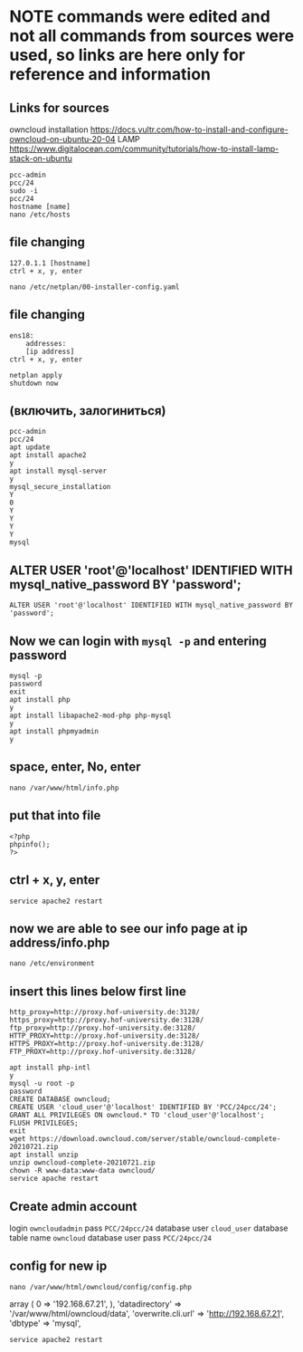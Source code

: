 # NOTE commands were edited and not all commands from sources were used, so links are here only for reference and information
## Links for sources 
owncloud installation
https://docs.vultr.com/how-to-install-and-configure-owncloud-on-ubuntu-20-04
LAMP
https://www.digitalocean.com/community/tutorials/how-to-install-lamp-stack-on-ubuntu



```
pcc-admin
pcc/24
sudo -i
pcc/24
hostname [name]
nano /etc/hosts 
```
## file changing
	127.0.1.1 [hostname]
	ctrl + x, y, enter
```
nano /etc/netplan/00-installer-config.yaml
```
## file changing

	ens18:
		addresses:
		[ip address]
	ctrl + x, y, enter
```	
netplan apply
shutdown now
```
## (включить, залогиниться)
```
pcc-admin
pcc/24
apt update
apt install apache2
y
apt install mysql-server
y
mysql_secure_installation
Y
0
Y
Y
Y
Y
mysql
```
## ALTER USER 'root'@'localhost' IDENTIFIED WITH mysql_native_password BY 'password';
```
ALTER USER 'root'@'localhost' IDENTIFIED WITH mysql_native_password BY 'password';
```
## Now we can login with `mysql -p` and entering password
```
mysql -p
password
exit
apt install php
y
apt install libapache2-mod-php php-mysql 
y
apt install phpmyadmin
y
```
## space, enter, No, enter
```
nano /var/www/html/info.php
```
## put that into file
```
<?php
phpinfo();
?>
```
## ctrl + x, y, enter
```
service apache2 restart
```
## now we are able to see our info page at ip address/info.php
```
nano /etc/environment
```
## insert this lines below first line
```
http_proxy=http://proxy.hof-university.de:3128/
https_proxy=http://proxy.hof-university.de:3128/
ftp_proxy=http://proxy.hof-university.de:3128/
HTTP_PROXY=http://proxy.hof-university.de:3128/
HTTPS_PROXY=http://proxy.hof-university.de:3128/
FTP_PROXY=http://proxy.hof-university.de:3128/
```
```
apt install php-intl
y
mysql -u root -p
password
CREATE DATABASE owncloud;
CREATE USER 'cloud_user'@'localhost' IDENTIFIED BY 'PCC/24pcc/24';
GRANT ALL PRIVILEGES ON owncloud.* TO 'cloud_user'@'localhost';
FLUSH PRIVILEGES;
exit
wget https://download.owncloud.com/server/stable/owncloud-complete-20210721.zip
apt install unzip
unzip owncloud-complete-20210721.zip
chown -R www-data:www-data owncloud/
service apache restart
```
## Create admin account
login `owncloudadmin`
pass `PCC/24pcc/24`
database user `cloud_user`
database table name `owncloud`
database user pass `PCC/24pcc/24`
## config for new ip
```
nano /var/www/html/owncloud/config/config.php
```
  array (                                                                                                                   0 => '192.168.67.21',                                                                                                 ),                                                                                                                      'datadirectory' => '/var/www/html/owncloud/data',                                                                       'overwrite.cli.url' => 'http://192.168.67.21',                                                                          'dbtype' => 'mysql',                             
  ```
  service apache2 restart
  ```
  